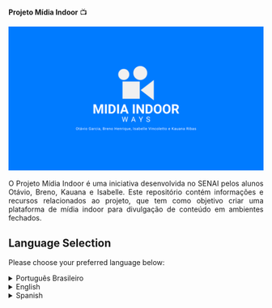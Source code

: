 **Projeto Mídia Indoor** 📺

![Mídia Indoor](midias/87b12c69971a2c5ca116b86bc18c9ed4.png)

<p align="justify">O Projeto Mídia Indoor é uma iniciativa desenvolvida no SENAI pelos alunos Otávio, Breno, Kauana e Isabelle. Este repositório contém informações e recursos relacionados ao projeto, que tem como objetivo criar uma plataforma de mídia indoor para divulgação de conteúdo em ambientes fechados.</p>

## Language Selection

Please choose your preferred language below:

<details>
    <summary>Português Brasileiro</summary>
    <br>

**Visão Geral** 🚀
<p align="justify"> A Mídia Indoor é uma forma eficaz de comunicação em espaços internos, como shoppings, aeroportos, academias e outros locais de grande circulação. O projeto visa criar uma solução completa que permita a exibição de anúncios, informações e entretenimento em telas localizadas em locais estratégicos.</p>

## Funcionalidades Principais 📋

O Projeto Mídia Indoor inclui as seguintes funcionalidades principais:

1. **Gerenciamento de Conteúdo**: Uma interface de gerenciamento de conteúdo que permite aos administradores carregar, agendar e atualizar anúncios e informações exibidos nas telas.

2. **Exibição de Conteúdo em Tempo Real**: Capacidade de exibir conteúdo em tempo real, como notícias, previsão do tempo e redes sociais, para manter o público atualizado.

3. **Suporte a Diversos Formatos de Mídia**: Suporte para exibição de imagens, vídeos garantindo versatilidade na apresentação do conteúdo.

4. **Agendamento de Conteúdo**: Possibilidade de agendar a exibição de conteúdo específico em horários e datas programados.

5. **Monitoramento e Relatórios**: Recursos de monitoramento para acompanhar o desempenho das telas e geração de relatórios sobre a interação do público com o conteúdo.

## Instalação

Antes de tudo certifique de ter o Node instalado.
    
    https://nodejs.org/en
Se não baixe e instale o NODE acima:

Também você vai precisar do xampp para iniciar localmente.

    https://www.apachefriends.org/download.html

 HeidiSQL para gerenciar o banco: 
 
    https://www.heidisql.com/download.php
    
ou MySql:
    
    https://www.mysql.com/downloads/

### 1. Clone o repositório:

    git clone https://github.com/Otavig/ProjetoMidiaIndoor.git

### 2. Faça a instalação das dependências: 

    npm install -Nome da depêndencia-
Ou apenas digite `npm i` que automaticamente instala todas as dependências necessárias.

### 3. Inicie o servidor:

    node ./app.js
  
## Uso

- Abra src/pages/index.html.
- Com ele aberto já vai ter acesso a toda interface da aplicação.
- Na interface você vai ter as opções de Cadastrar, Editar, Buscar ou Exibir suas mídias ou midia, sendo intuitivo.
- Atente-se que o tempo da exibição está em milissegundos (Exemplo: 1 s é igual a 1000 ms)


### Aviso
O projeto há de ter alguns problemas e alguns bugs, mas peço que enviem para nossa equipe consertar ou se quiser arrumar por conta própria envie um Fork agradeceremos.

## Tecnologias Utilizadas 💻

O projeto é desenvolvido utilizando diversas tecnologias, incluindo:

- Linguagens de Programação: HTML, CSS, JavaScript
- Frameworks: Bootstrap
- Banco de Dados: MySQL (Gerenciado com HeidiSQL)
- Outras Ferramentas: jQuery, Popper.js


© 2023 Todos os direitos reservados por Otávio, Breno, Kauana e Isabelle.

</details>

<details>
    <summary>English</summary>
    <br>

**Overview** 🚀
<p align="justify">Indoor Media is an effective communication method in internal spaces such as malls, airports, gyms, and other high-traffic locations. The project aims to create a comprehensive solution that allows the display of ads, information, and entertainment on screens located in strategic spots.</p>

## Main Features 📋

The Indoor Media Project includes the following main features:

1. **Content Management**: A content management interface that allows administrators to upload, schedule, and update ads and information displayed on the screens.

2. **Real-Time Content Display**: Ability to display real-time content, such as news, weather forecasts, and social media updates, to keep the audience informed.

3. **Support for Various Media Formats**: Support for displaying images and videos, ensuring versatility in content presentation.

4. **Content Scheduling**: Ability to schedule the display of specific content at programmed times and dates.

5. **Monitoring and Reporting**: Monitoring features to track screen performance and generate reports on audience interaction with the content.

## Installation

First, make sure you have Node installed.
    
    https://nodejs.org/en
If not, download and install the NODE from the link above.

You will also need XAMPP to run locally.

    https://www.apachefriends.org/download.html

HeidiSQL for database management:
 
    https://www.heidisql.com/download.php
    
or MySQL:
    
    https://www.mysql.com/downloads/

### 1. Clone the repository:

    git clone https://github.com/Otavig/ProjetoMidiaIndoor.git

### 2. Install the dependencies: 

    npm install -DependencyName-
Or simply type `npm i` which automatically installs all necessary dependencies.

### 3. Start the server:

    node ./app.js
  
## Usage

- Open src/pages/index.html.
- With it open, you'll have access to the entire application interface.
- In the interface, you'll have options to Register, Edit, Search, or Display your media, making it intuitive.
- Note that the display time is in milliseconds (Example: 1 s is equal to 1000 ms)

### Warning
The project may have some issues and bugs, but please send them to our team for fixing or, if you prefer to fix them yourself, send a Fork. We appreciate it.

## Technologies Used 💻

The project is developed using various technologies, including:

- Programming Languages: HTML, CSS, JavaScript
- Frameworks: Bootstrap
- Database: MySQL (Managed with HeidiSQL)
- Other Tools: jQuery, Popper.js

© 2023 All rights reserved by Otávio, Breno, Kauana, and Isabelle.
</details>

<details>
    <summary>Spanish</summary>
    <br>
    
**Visión General** 🚀
<p align="justify">Mídia Indoor es un método de comunicación eficaz en espacios internos como centros comerciales, aeropuertos, gimnasios y otros lugares de alta circulación. El proyecto busca crear una solución completa que permita la exhibición de anuncios, información y entretenimiento en pantallas ubicadas en lugares estratégicos.</p>

## Funcionalidades Principales 📋

El Proyecto Mídia Indoor incluye las siguientes funcionalidades principales:

1. **Gestión de Contenido**: Una interfaz de gestión de contenido que permite a los administradores cargar, programar y actualizar anuncios e información mostrada en las pantallas.

2. **Exhibición de Contenido en Tiempo Real**: Capacidad para mostrar contenido en tiempo real, como noticias, previsión del tiempo y redes sociales, para mantener al público informado.

3. **Soporte para Diversos Formatos de Medios**: Soporte para mostrar imágenes y videos, asegurando versatilidad en la presentación del contenido.

4. **Programación de Contenido**: Posibilidad de programar la exhibición de contenido específico en horarios y fechas programados.

5. **Monitoreo e Informes**: Funciones de monitoreo para rastrear el desempeño de las pantallas y generación de informes sobre la interacción del público con el contenido.

## Instalación

Primero, asegúrate de tener Node instalado.
    
    https://nodejs.org/en
Si no lo tienes, descarga e instala el NODE desde el enlace anterior.

También necesitarás XAMPP para ejecutar localmente.

    https://www.apachefriends.org/download.html

HeidiSQL para gestionar la base de datos:
 
    https://www.heidisql.com/download.php
    
o MySQL:
    
    https://www.mysql.com/downloads/

### 1. Clona el repositorio:

    git clone https://github.com/Otavig/ProjetoMidiaIndoor.git

### 2. Instala las dependencias: 

    npm install -NombreDeLaDependencia-
O simplemente escribe `npm i` que instala automáticamente todas las dependencias necesarias.

### 3. Inicia el servidor:

    node ./app.js
  
## Uso

- Abre src/pages/index.html.
- Con él abierto, tendrás acceso a toda la interfaz de la aplicación.
- En la interfaz, tendrás opciones para Registrar, Editar, Buscar o Mostrar tus medios, de manera intuitiva.
- Ten en cuenta que el tiempo de exhibición está en milisegundos (Ejemplo: 1 s es igual a 1000 ms)

### Aviso
El proyecto puede tener algunos problemas y errores, pero por favor envíalos a nuestro equipo para solucionarlos o, si prefieres arreglarlo tú mismo, envía un Fork. Agradecemos tu colaboración.

## Tecnologías Utilizadas 💻

El proyecto se desarrolla utilizando varias tecnologías, incluyendo:

- Lenguajes de Programación: HTML, CSS, JavaScript
- Frameworks: Bootstrap
- Base de Datos: MySQL (Gestionado con HeidiSQL)
- Otras Herramientas: jQuery, Popper.js

© 2023 Todos los derechos reservados por Otávio, Breno, Kauana e Isabelle.

</details>

